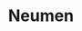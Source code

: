 ---
title: "Neumen"
url: /ciudad-autonoma-de-buenos-aires/neumen-avenida-angel-gallardo/
shop: neumáticos
---